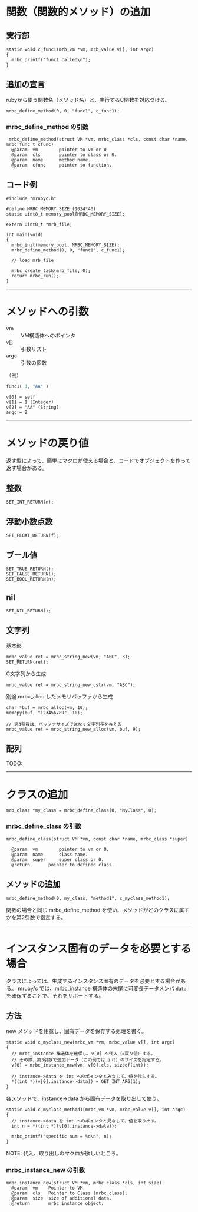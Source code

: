 # 関数（関数的メソッド）の追加

## 実行部

```
static void c_func1(mrb_vm *vm, mrb_value v[], int argc)
{
  mrbc_printf("func1 called\n");
}
```

## 追加の宣言
rubyから使う関数名（メソッド名）と、実行するC関数を対応づける。
```
mrbc_define_method(0, 0, "func1", c_func1);
```

### mrbc_define_method の引数
```
 mrbc_define_method(struct VM *vm, mrbc_class *cls, const char *name, mrbc_func_t cfunc)
  @param  vm		pointer to vm or 0
  @param  cls		pointer to class or 0.
  @param  name		method name.
  @param  cfunc		pointer to function.
```

## コード例

```
#include "mrubyc.h"

#define MRBC_MEMORY_SIZE (1024*40)
static uint8_t memory_pool[MRBC_MEMORY_SIZE];

extern uint8_t *mrb_file;

int main(void)
{
  mrbc_init(memory_pool, MRBC_MEMORY_SIZE);
  mrbc_define_method(0, 0, "func1", c_func1);

  // load mrb_file

  mrbc_create_task(mrb_file, 0);
  return mrbc_run();
}
```

------------------------------------------------------------------------------
# メソッドへの引数
<dl>
<dt>vm
<dd>VM構造体へのポインタ
<dt>v[]
<dd>引数リスト
<dt>argc
<dd>引数の個数
</dl>

（例）
```ruby
func1( 1, "AA" )
```
```
v[0] = self
v[1] = 1 (Integer)
v[2] = "AA" (String)
argc = 2
```


------------------------------------------------------------------------------
# メソッドの戻り値

返す型によって、簡単にマクロが使える場合と、コードでオブジェクトを作って返す場合がある。

## 整数
```
SET_INT_RETURN(n);
```

## 浮動小数点数
```
SET_FLOAT_RETURN(f);
```

## ブール値
```
SET_TRUE_RETURN();
SET_FALSE_RETURN();
SET_BOOL_RETURN(n);
```

## nil
```
SET_NIL_RETURN();
```

## 文字列

基本形
```
mrbc_value ret = mrbc_string_new(vm, "ABC", 3);
SET_RETURN(ret);
```

C文字列から生成
```
mrbc_value ret = mrbc_string_new_cstr(vm, "ABC");
```

別途 mrbc_alloc したメモリバッファから生成
```
char *buf = mrbc_alloc(vm, 10);
memcpy(buf, "123456789", 10);

// 第3引数は、バッファサイズではなく文字列長を与える
mrbc_value ret = mrbc_string_new_alloc(vm, buf, 9);
```

## 配列

TODO:

------------------------------------------------------------------------------
# クラスの追加

```
mrb_class *my_class = mrbc_define_class(0, "MyClass", 0);
```

### mrbc_define_class の引数
```
mrbc_define_class(struct VM *vm, const char *name, mrbc_class *super)

  @param  vm		pointer to vm or 0.
  @param  name		class name.
  @param  super		super class or 0.
  @return		pointer to defined class.
```

## メソッドの追加
```
mrbc_define_method(0, my_class, "method1", c_myclass_method1);
```

関数の場合と同じ mrbc_define_method を使い、メソッドがどのクラスに属すかを第2引数で指定する。


------------------------------------------------------------------------------
# インスタンス固有のデータを必要とする場合

クラスによっては、生成するインスタンス固有のデータを必要とする場合がある。
mruby/c では、mrbc_instance 構造体の末尾に可変長データメンバ `data` を確保することで、それをサポートする。

## 方法
new メソッドを用意し、固有データを保存する処理を書く。
```
static void c_myclass_new(mrbc_vm *vm, mrbc_value v[], int argc)
{
  // mrbc_instance 構造体を確保し、v[0] へ代入（=戻り値）する。
  // その際、第3引数で追加データ（この例では int）のサイズを指定する。
  v[0] = mrbc_instance_new(vm, v[0].cls, sizeof(int));

  // instance->data を int へのポインタとみなして、値を代入する。
  *((int *)(v[0].instance->data)) = GET_INT_ARG(1);
}
```

各メソッドで、instance->data から固有データを取り出して使う。
```
static void c_myclass_method1(mrbc_vm *vm, mrbc_value v[], int argc)
{
  // instance->data を int へのポインタと見なして、値を取り出す。
  int n = *((int *)(v[0].instance->data));

  mrbc_printf("specific num = %d\n", n);
}
```

NOTE: 代入、取り出しのマクロが欲しいところ。

### mrbc_instance_new の引数
```
mrbc_instance_new(struct VM *vm, mrbc_class *cls, int size)
  @param  vm    Pointer to VM.
  @param  cls	Pointer to Class (mrbc_class).
  @param  size	size of additional data.
  @return       mrbc_instance object.
```
